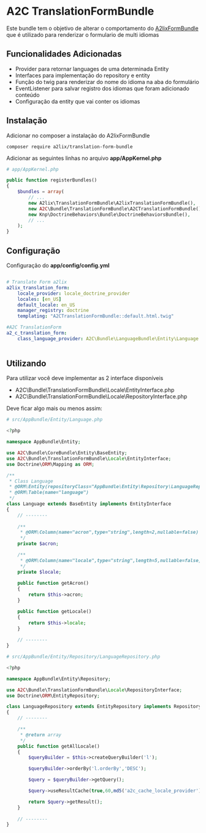 # A2C TranslationFormBundle

Este bundle tem o objetivo de alterar o comportamento do [A2lixFormBundle](https://github.com/a2lix/TranslationFormBundle) que é utilizado para renderizar o formulario de multi idiomas

## Funcionalidades Adicionadas

 - Provider para retornar languages de uma determinada Entity
 - Interfaces para implementação do repository e entity
 - Função do twig para renderizar do nome do idioma na aba do formulário
 - EventListener para salvar registro dos idiomas que foram adicionado conteúdo
 - Configuração da entity que vai conter os idiomas

## Instalação

Adicionar no composer a instalação do A2lixFormBundle

    composer require a2lix/translation-form-bundle

Adicionar as seguintes linhas no arquivo **app/AppKernel.php**

```php
# app/AppKernel.php

public function registerBundles()
{
    $bundles = array(
        // ...
        new A2lix\TranslationFormBundle\A2lixTranslationFormBundle(),
        new A2C\Bundle\TranslationFormBundle\A2CTranslationFormBundle(),
        new Knp\DoctrineBehaviors\Bundle\DoctrineBehaviorsBundle(),
        // ...
    );
}
```

## Configuração

Configuração do **app/config/config.yml**

```yaml

# Translate Form a2lix
a2lix_translation_form:
    locale_provider: locale_doctrine_provider
    locales: [en_US]
    default_locale: en_US
    manager_registry: doctrine
    templating: "A2CTranslationFormBundle::default.html.twig"

#A2C TranslationForm
a2_c_translation_form:
    class_language_provider: A2C\Bundle\LanguageBundle\Entity\Language
    
```

## Utilizando

Para utilizar você deve implementar as 2 interface disponíveis 
 
- A2C\Bundle\TranslationFormBundle\Locale\EntityInterface.php
- A2C\Bundle\TranslationFormBundle\Locale\RepositoryInterface.php

Deve ficar algo mais ou menos assim:

```php
# src/AppBundle/Entity/Language.php

<?php

namespace AppBundle\Entity;

use A2C\Bundle\CoreBundle\Entity\BaseEntity;
use A2C\Bundle\TranslationFormBundle\Locale\EntityInterface;
use Doctrine\ORM\Mapping as ORM;

/**
 * Class Language
 * @ORM\Entity(repositoryClass="AppBundle\Entity\Repository\LanguageRepository")
 * @ORM\Table(name="language")
 */
class Language extends BaseEntity implements EntityInterface
{
    // --------
    
    /**
     * @ORM\Column(name="acron",type="string",length=2,nullable=false)
     */
    private $acron;

    /**
     * @ORM\Column(name="locale",type="string",length=5,nullable=false)
     */
    private $locale;
    
    public function getAcron()
    {
        return $this->acron;
    }

    public function getLocale()
    {
        return $this->locale;
    }
    
    // --------
}
```
```php
# src/AppBundle/Entity/Repository/LanguageRepository.php

<?php

namespace AppBundle\Entity\Repository;

use A2C\Bundle\TranslationFormBundle\Locale\RepositoryInterface;
use Doctrine\ORM\EntityRepository;

class LanguageRepository extends EntityRepository implements RepositoryInterface
{
    // --------

    /**
     * @return array
     */
    public function getAllLocale()
    {
        $queryBuilder = $this->createQueryBuilder('l');

        $queryBuilder->orderBy('l.orderBy','DESC');

        $query = $queryBuilder->getQuery();

        $query->useResultCache(true,60,md5('a2c_cache_locale_provider'));

        return $query->getResult();
    }
    
    // --------
}
```